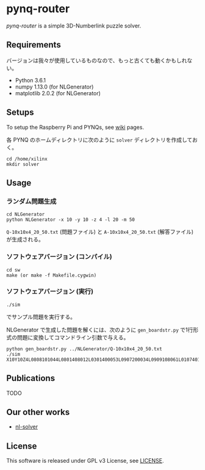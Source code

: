 # pynq-router

*pynq-router* is a simple 3D-Numberlink puzzle solver.


## Requirements

バージョンは我々が使用しているものなので、もっと古くても動くかもしれない。

* Python 3.6.1
* numpy 1.13.0 (for NLGenerator)
* matplotlib 2.0.2 (for NLGenerator)


## Setups

To setup the Raspberry Pi and PYNQs,
see [wiki](https://github.com/kotarot/pynq-router/wiki) pages.

各 PYNQ のホームディレクトリに次のように `solver` ディレクトリを作成しておく。

```
cd /home/xilinx
mkdir solver
```


## Usage

### ランダム問題生成

```
cd NLGenerator
python NLGenerator -x 10 -y 10 -z 4 -l 20 -m 50
```

`Q-10x10x4_20_50.txt` (問題ファイル) と `A-10x10x4_20_50.txt` (解答ファイル) が生成される。

### ソフトウェアバージョン (コンパイル)

```
cd sw
make (or make -f Makefile.cygwin)
```

### ソフトウェアバージョン (実行)

```
./sim
```

でサンプル問題を実行する。

NLGenerator で生成した問題を解くには、次のように `gen_boardstr.py` で1行形式の問題に変換してコマンドライン引数で与える。

```
python gen_boardstr.py ../NLGenerator/Q-10x10x4_20_50.txt
./sim X10Y10Z4L0808101044L0801408012L0301400053L0907200034L0909108061L0107401033L0108103081L0608206071L0300106003L0506105053L0006301051L0101402081L0000300022L0109402094L0908109051L0102101031L0200303033L0802209042L0707405064
```


## Publications

TODO


## Our other works

* [nl-solver](https://github.com/kotarot/nl-solver)


## License

This software is released under GPL v3 License, see [LICENSE](/LICENSE).
